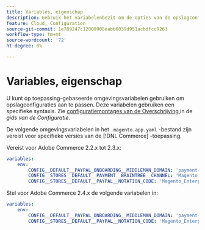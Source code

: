 ```yaml
---
title: Variables, eigenschap
description: Gebruik het variabelenbezit om de opties van de opslagconfiguratie voor de  [!DNL Commerce]  toepassing aan te passen.
feature: Cloud, Configuration
source-git-commit: 1e789247c12009908eabb6039d951acbdfcc9263
workflow-type: tm+mt
source-wordcount: '72'
ht-degree: 0%

---
```


# Variables, eigenschap

U kunt op toepassing-gebaseerde omgevingsvariabelen gebruiken om opslagconfiguraties aan te passen. Deze variabelen gebruiken een specifieke syntaxis. Zie [ configuratiemontages van de Overschrijving ](https://experienceleague.adobe.com/docs/commerce-operations/configuration-guide/paths/override-config-settings.html) in de _gids van de Configuratie_.

De volgende omgevingsvariabelen in het `.magento.app.yaml` -bestand zijn vereist voor specifieke versies van de [!DNL Commerce] -toepassing.

Vereist voor Adobe Commerce 2.2.x tot 2.3.x:

```yaml
variables:
    env:
        CONFIG__DEFAULT__PAYPAL_ONBOARDING__MIDDLEMAN_DOMAIN: 'payment-broker.magento.com'
        CONFIG__STORES__DEFAULT__PAYMENT__BRAINTREE__CHANNEL: 'Magento_Enterprise_Cloud_BT'
        CONFIG__STORES__DEFAULT__PAYPAL__NOTATION_CODE: 'Magento_Enterprise_Cloud'
```

Stel voor Adobe Commerce 2.4.x de volgende variabelen in:

```yaml
variables:
    env:
        CONFIG__DEFAULT__PAYPAL_ONBOARDING__MIDDLEMAN_DOMAIN: 'payment-broker.magento.com'
        CONFIG__STORES__DEFAULT__PAYPAL__NOTATION_CODE: 'Magento_Enterprise_Cloud'
```

